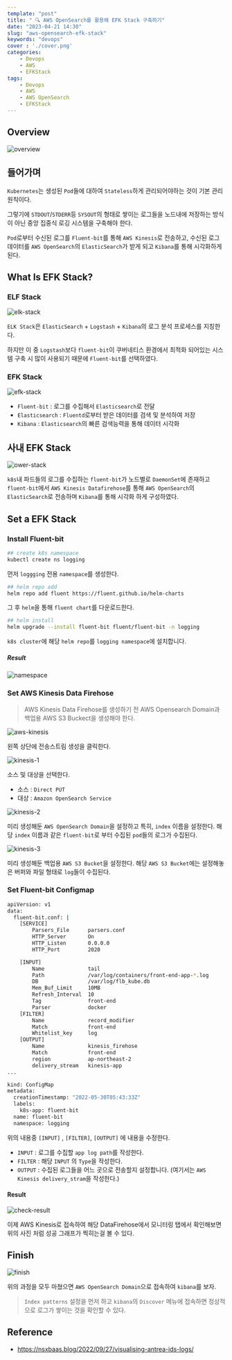 ```yaml
---
template: "post"
title: " 🔍 AWS OpenSearch를 활용해 EFK Stack 구축하기"
date: "2023-04-21 14:30"
slug: "aws-opensearch-efk-stack"
keywords: "devops"
cover : './cover.png'
categories: 
    - Devops
    - AWS
    - EFKStack
tags: 
    - Devops
    - AWS
    - AWS OpenSearch
    - EFKStack
---
```


## Overview

![overview](./overview.png)


## 들어가며

`Kubernetes`는 생성된 `Pod`들에 대하여 `Stateless`하게 관리되어야하는 것이 기본 관리 원칙이다.

그렇기에 `STDOUT`/`STDERR`등 `SYSOUT`의 형태로 쌓이는 로그들을 노드내에 저장하는 방식이 아닌 중앙 집중식 로깅 시스템을 구축해야 한다.

`Pod`로부터 수신된 로그를 `Fluent-bit`를 통해 `AWS Kinesis`로 전송하고, 수신된 로그 데이터를 `AWS OpenSearch`의 `ElasticSearch`가 받게 되고 `Kibana`를 통해 시각화하게 된다.



## What Is EFK Stack?

### ELF Stack

![elk-stack](./elk-stack.png)

`ELK Stack`은 `ElasticSearch` + `Logstash` + `Kibana`의 로그 분석 프로세스를 지칭한다.

하지만 이 중 `Logstash`보다 `fluent-bit`이 쿠버네티스 환경에서 최적화 되어있는 시스템 구축 시 많이 사용되기 때문에 `Fluent-bit`를 선택하였다.

### EFK Stack

![efk-stack](./efk-stack.png)

- `Fluent-bit` : 로그를 수집해서 `Elasticsearch`로 전달
- `Elasticsearch` : `Fluentd`로부터 받은 데이터를 검색 및 분석하여 저장
- `Kibana` : `Elasticsearch`의 빠른 검색능력을 통해 데이터 시각화


## 사내 EFK Stack


![ower-stack](./ower-stack.png)

`k8s`내 파드들의 로그를 수집하는 `fluent-bit`가 노드별로 `DaemonSet`에 존재하고 `fluent-bit`에서 `AWS Kinesis Datafirehose`를 통해 `AWS OpenSearch`의 `ElasticSearch`로 전송하며 `Kibana`를 통해 시각화 하게 구성하였다.

## Set a EFK Stack


### Install Fluent-bit

```bash
## create k8s namespace
kubectl create ns logging
```
먼저 `loggging` 전용 `namespace`를 생성한다.

```bash
## helm repo add
helm repo add fluent https://fluent.github.io/helm-charts
```

그 후 `helm`을 통해 `fluent chart`를 다운로드한다.


```bash
## helm install
helm upgrade --install fluent-bit fluent/fluent-bit -n logging
```

`k8s cluster`에 해당 `helm repo`를 `logging namespace`에 설치합니다.


##### Result

![namespace](./pod-namespace.png)


### Set AWS Kinesis Data Firehose

> AWS Kinesis Data Firehose를 생성하기 전 AWS Opensearch Domain과 백업용 AWS S3 Buckect을 생성해야 한다.



![aws-kinesis](./aws-kinesis.png)

왼쪽 상단에 전송스트림 생성을 클릭한다.


![kinesis-1](./kinesis-1.png)

소스 및 대상을 선택한다.

- 소스 : `Direct PUT`
- 대상 : `Amazon OpenSearch Service`


![kinesis-2](./kinesis-2.png)

미리 생성해둔 `AWS OpenSearch Domain`을 설정하고 특히, `index` 이름을 설정한다. 
해당 `index` 이름과 같은 `fluent-bit`로 부터 수집된 `pod`들의 로그가 수집된다.


![kinesis-3](./kinesis-3.png)

미리 생성해둔 백업용 `AWS S3 Bucket`을 설정한다. 
해당 `AWS S3 Bucket`에는 설정해놓은 버퍼와 파일 형태로 `log`들이 수집된다.


### Set Fluent-bit Configmap

```bash
apiVersion: v1
data:
  fluent-bit.conf: |
    [SERVICE]
        Parsers_File      parsers.conf
        HTTP_Server       On
        HTTP_Listen       0.0.0.0
        HTTP_Port         2020

    [INPUT]
        Name              tail
        Path              /var/log/containers/front-end-app-*.log
        DB                /var/log/flb_kube.db
        Mem_Buf_Limit     10MB
        Refresh_Interval  10
        Tag               front-end
        Parser            docker
    [FILTER]
        Name              record_modifier
        Match             front-end
        Whitelist_key     log
    [OUTPUT]
        Name              kinesis_firehose
        Match             front-end
        region            ap-northeast-2
        delivery_stream   kinesis-app
...

kind: ConfigMap
metadata:
  creationTimestamp: "2022-05-30T05:43:33Z"
  labels:
    k8s-app: fluent-bit
  name: fluent-bit
  namespace: logging

```


위의 내용중 `[INPUT]` , `[FILTER]`, `[OUTPUT]` 에 내용을 수정한다.

- `INPUT` : 로그를 수집할 `app log path`를 작성한다.
- `FILTER` : 해당 `INPUT` 의 `Type`을 작성한다.
- `OUTPUT` : 수집된 로그들을 어느 곳으로 전송할지 설정합니다. (여기서는 `AWS Kinesis delivery_stram`을 작성한다.)


#### Result

![check-result](./check-result.png)

이제 AWS Kinesis로 접속하여 해당 DataFirehose에서 모니터링 탭에서 확인해보면 위의 사진 처럼 성공 그래프가 찍히는걸 볼 수 있다.

## Finish


![finish](./finish.png)

위의 과정을 모두 마쳤으면 `AWS OpenSearch Domain`으로 접속하여 `kibana`를 보자.

> `Index patterns` 설정을 먼저 하고 `kibana`의 `Discover` 메뉴에 접속하면 정상적으로 로그가 쌓이는 것을 확인할 수 있다.




## Reference
- https://nsxbaas.blog/2022/09/27/visualising-antrea-ids-logs/
